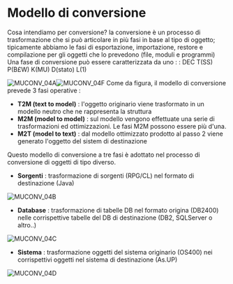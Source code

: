 # Modello di conversione

Cosa intendiamo per conversione?
la conversione è un processo di trasformazione che si può articolare in più fasi in base al tipo di oggetto; tipicamente abbiamo le fasi di esportazione, importazione, restore e compilazione per gli oggetti che lo prevedono (file, moduli e programmi)
Una fase di conversione può essere caratterizzata da uno
 :  : DEC T(SS) P(B£W) K(MU) D(stato) L(1)

![MUCONV_04A](http://localhost:3000/immagini/MUCONV_04/MUCONV_04A.png)![MUCONV_04F](http://localhost:3000/immagini/MUCONV_04/MUCONV_04F.png)
Come da figura, il modello di conversione prevede 3 fasi operative : 


- **T2M (text to model)** :  l'oggetto originario viene trasformato in un modello neutro che ne rappresenta la struttura
- **M2M (model to model)** :  sul modello vengono effettuate una serie di trasformazioni ed ottimizzazioni. Le fasi M2M possono essere
più d'una.
- **M2T (model to text)** :  dal modello ottimizzato prodotto al passo 2 viene generato l'oggetto del sistem di destinazione


Questo modello di conversione a tre fasi è adottato nel processo di conversione di oggetti di tipo diverso.


- **Sorgenti** :  trasformazione di sorgenti (RPG/CL) nel formato di destinazione (Java)

![MUCONV_04B](http://localhost:3000/immagini/MUCONV_04/MUCONV_04B.png)
- **Database** :  trasformazione di tabelle DB nel formato origina (DB2400) nelle corrispettive tabelle del DB di destinazione (DB2, SQLServer o altro..)

![MUCONV_04C](http://localhost:3000/immagini/MUCONV_04/MUCONV_04C.png)
- **Sistema** :  trasformazione oggetti del sistema originario (OS400) nei corrispettivi oggetti nel sistema di destinazione (As.UP)

![MUCONV_04D](http://localhost:3000/immagini/MUCONV_04/MUCONV_04D.png)







